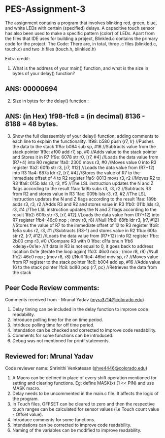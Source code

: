 # PES-Assignment-3
The assignment contains a program that involves blinking red, green, blue, and white LEDs with certain (specified) delays. A capacitive touch sensor has also been used to make a specific pattern (color) of LEDs. Apart from the files that IDE uses for building a project, Blinkled.c contains the primary code for the project. The Code: There are, in total, three .c files (blinkled.c, touch.c) and two .h files (touch.h, blinkled.h)

Extra credit:
1. What is the address of your main() function, and what is the size in bytes of your delay() function? 
## ANS: 00000694
2. Size in bytes for the delay() function : 
## ANS: (in Hex) 1f98-1fc8 = (in decimal) 8136 - 8188 = 48 bytes.
3.  Show the full disassembly of your delay() function, adding comments to each line to explain the functionality. 
    1f98:	b580      	push	{r7, lr} //Pushes the data to the stack
    1f9a:	b084      	sub	sp, #16 //Subtracts value from the stack pointer
    1f9c:	af00      	add	r7, sp, #0 //Adds value to the stack pointer and Stores it in R7
    1f9e:	6078      	str	r0, [r7, #4] //Loads the data value from (R7+4) into R0 register
    1fa0:	2300      	movs	r3, #0 //Moves value 0 into R3 register
    1fa2:	60fb      	str	r3, [r7, #12] //Loads the data value from (R7+12) into R3 
    1fa4:	687a      	ldr	r2, [r7, #4] //Stores the value of R7 to the immediate offset of 4 to R2 register 
    1fa6:	0013      	movs	r3, r2 //Moves R2 to R3
    1fa8:	015b      	lsls	r3, r3, #5 //The LSL instruction updates the N and Z flags according to the result
    1faa:	1a9b      	subs	r3, r3, r2 //Subtracts R3 from R2 and stores value in R3
    1fac:	009b      	lsls	r3, r3, #2 //The LSL instruction updates the N and Z flags according to the result
    1fae:	189b      	adds	r3, r3, r2 //Adds R3 and R2 and stores value in R3
    1fb0:	011b      	lsls	r3, r3, #4 //The LSL instruction updates the N and Z flags according to the result
    1fb2:	60fb      	str	r3, [r7, #12] //Loads the data value from (R7+12) into R7 register
    1fb4:	46c0      	nop			; (mov r8, r8) //Null
    1fb6:	68fb      	ldr	r3, [r7, #12] //Stores the value of R7 to the immediate offset of 12 to R3 register 
    1fb8:	1e5a      	subs	r2, r3, #1 //Subtracts (R3-1) and stores value in R2
    1fba:	60fa      	str	r2, [r7, #12] //Loads the data value from (R7+12) into R2 register
    1fbc:	2b00      	cmp	r3, #0 //Compare R3 with 0
    1fbe:	d1fa      	bne.n	1fb6 <delay+0x1e> //If data in R3 is not equal to 0, it goes back to address location 0x1e (iterate the loop again)
    1fc0:	46c0      	nop			; (mov r8, r8) //Null
    1fc2:	46c0      	nop			; (mov r8, r8) //Null
    1fc4:	46bd      	mov	sp, r7 //Moves value from R7 register to the stack pointer
    1fc6:	b004      	add	sp, #16 //Adds value 16 to the stack pointer 
    1fc8:	bd80      	pop	{r7, pc} //Retrieves the data from the stack



## Peer Code Review comments:
Comments received from - Mrunal Yadav (myra3714@colorado.edu)

1. Delay timing can be included in the delay function to improve code readability. 
2. Introduce polling time for the on time period.
3. Intriduce polling time for off time period.
3. Intendation can be checked and corrected to improve code readability. 
4. Comments for some functions can be introduced.
5. Debug was not mentioned for printf statements.



## Reviewed for: Mrunal Yadav 
Code reviewer name: Shrinithi Venkatesan (shve4446@colorado.edu)

1. A Macro can be defined in place of every shift operation mentioned for setting and clearing functions. Eg: define MASK(x) (1 << PIN) and use MASK macro.
2. Delay needs to be uncommented in the main.c file. It affects the logic of the program.
3. In Touch files, OFFSET can be cleared to zero and then the respective touch ranges can be calculated for sensor values (i.e Touch count value - Offset value).
4. Introduce comments for some functions.
5. Intendations can be corrected to improve code readability. 
6. Naming of the variables can be modified to improve readability.


